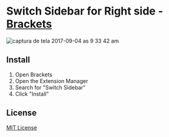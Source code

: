 # Switch Sidebar for Right side - [Brackets](http://brackets.io)

![captura de tela 2017-09-04 as 9 33 42 am](https://user-images.githubusercontent.com/573227/30026655-3bccf376-9154-11e7-8f48-81b8f8239c75.png)

## Install

1. Open Brackets
2. Open the Extension Manager
3. Search for "Switch Sidebar"
4. Click "Install"


## License

[MIT License](./LICENSE)
